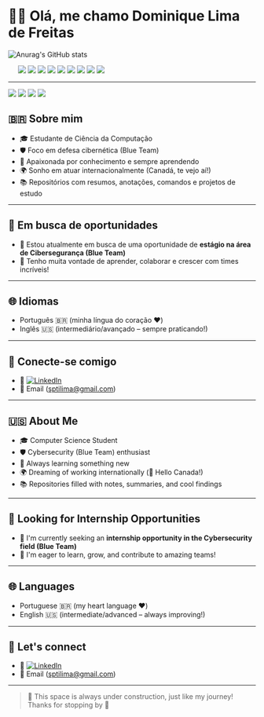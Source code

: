 # 👩‍💻 Olá, me chamo Dominique Lima de Freitas


  <!-- Card do GitHub Stats -->
  ![Anurag's GitHub stats](https://github-readme-stats.vercel.app/api?username=Dom-Techblue&show_icons=true&theme=dracula)


  <div align="left" style="display: inline-block; vertical-align: top; margin-left: 20px;">
    <img src="https://img.shields.io/badge/HTML5-E34F26?logo=html5&logoColor=white&style=for-the-badge"/>
    <img src="https://img.shields.io/badge/CSS3-1572B6?logo=css3&logoColor=white&style=for-the-badge"/>
    <img src="https://img.shields.io/badge/Python-3776AB?logo=python&logoColor=white&style=for-the-badge"/>
    <img src="https://img.shields.io/badge/Bash-121011?logo=gnubash&logoColor=white&style=for-the-badge"/>
    <img src="https://img.shields.io/badge/PowerShell-5391FE?logo=powershell&logoColor=white&style=for-the-badge"/>
    <img src="https://img.shields.io/badge/Git-F05032?logo=git&logoColor=white&style=for-the-badge"/>
    <img src="https://img.shields.io/badge/Linux-FCC624?logo=linux&logoColor=black&style=for-the-badge"/>
    <img src="https://img.shields.io/badge/Docker-2496ED?logo=docker&logoColor=white&style=for-the-badge"/>
    <img src="https://img.shields.io/badge/Markdown-000000?logo=markdown&logoColor=white&style=for-the-badge"/>
  </div>

</div>

---

  <a href="mailto:sptilima@gmail.com"><img src="https://img.shields.io/badge/Gmail-D14836?logo=gmail&logoColor=red&style=for-the-badge"/></a>
  <a href="https://www.linkedin.com/in/dominique-sptilima"><img src="https://img.shields.io/badge/LinkedIn-0077B5?logo=linkedin&logoColor=blue&style=for-the-badge"/></a>
  <img src="https://komarev.com/ghpvc/?username=Dom-Techblue&style=for-the-badge&color=blue" />
  <img src="https://img.shields.io/github/followers/Dom-Techblue?style=for-the-badge" />

</div>







## 🇧🇷 Sobre mim
- 🎓 Estudante de Ciência da Computação  
- 🛡️ Foco em defesa cibernética (Blue Team)  
- 📍 Apaixonada por conhecimento e sempre aprendendo  
- 🌍 Sonho em atuar internacionalmente (Canadá, te vejo aí!)  
- 📚 Repositórios com resumos, anotações, comandos e projetos de estudo  

---

## 💼 Em busca de oportunidades

- 🎯 Estou atualmente em busca de uma oportunidade de **estágio na área de Cibersegurança (Blue Team)**  
- 💙 Tenho muita vontade de aprender, colaborar e crescer com times incríveis!

---

## 🌐 Idiomas

- Português 🇧🇷 (minha língua do coração ❤️)  
- Inglês 🇺🇸 (intermediário/avançado – sempre praticando!)

---

## 🔗 Conecte-se comigo

- 💼 [![LinkedIn](https://img.shields.io/badge/-Dominique%20no%20LinkedIn-blue?style=flat-square&logo=Linkedin&logoColor=white&link=https://www.linkedin.com/in/dominique-sptilima)](https://www.linkedin.com/in/dominique-sptilima)
- 📧 Email (sptilima@gmail.com)
---

## 🇺🇸 About Me

- 🎓 Computer Science Student  
- 🛡️ Cybersecurity (Blue Team) enthusiast  
- 📍 Always learning something new  
- 🌍 Dreaming of working internationally (👀 Hello Canada!)  
- 📚 Repositories filled with notes, summaries, and cool findings  

---

## 💼 Looking for Internship Opportunities

- 🎯 I'm currently seeking an **internship opportunity in the Cybersecurity field (Blue Team)**  
- 💙 I'm eager to learn, grow, and contribute to amazing teams!

---

## 🌐 Languages

- Portuguese 🇧🇷 (my heart language ❤️)  
- English 🇺🇸 (intermediate/advanced – always improving!)

---

## 🔗 Let's connect

- 💼 [![LinkedIn](https://img.shields.io/badge/-Dominique%20on%20LinkedIn-blue?style=flat-square&logo=Linkedin&logoColor=white&link=https://www.linkedin.com/in/dominique-sptilima)](https://www.linkedin.com/in/dominique-sptilima)
- 📧 Email (sptilima@gmail.com)

---

> 🚧 This space is always under construction, just like my journey!  
> Thanks for stopping by 💙
